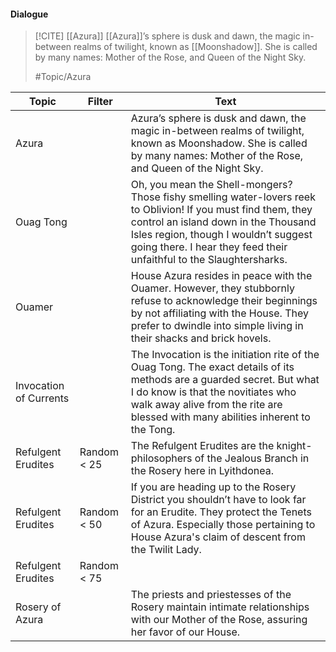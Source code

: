 #### Dialogue

> [!CITE] [[Azura]]
> [[Azura]]’s sphere is dusk and dawn, the magic in-between realms of twilight, known as [[Moonshadow]]. She is called by many names: Mother of the Rose, and Queen of the Night Sky.
> 
> #Topic/Azura

| Topic                  | Filter      | Text                                                                                                                                                                                                                                                                  |
| ---------------------- | ----------- | --------------------------------------------------------------------------------------------------------------------------------------------------------------------------------------------------------------------------------------------------------------------- |
| Azura                  |             | Azura’s sphere is dusk and dawn, the magic in-between realms of twilight, known as Moonshadow. She is called by many names: Mother of the Rose, and Queen of the Night Sky.                                                                                           |
| Ouag Tong              |             | Oh, you mean the Shell-mongers? Those fishy smelling water-lovers reek to Oblivion! If you must find them, they control an island down in the Thousand Isles region, though I wouldn’t suggest going there. I hear they feed their unfaithful to the Slaughtersharks. |
| Ouamer                 |             | House Azura resides in peace with the Ouamer. However, they stubbornly refuse to acknowledge their beginnings by not affiliating with the House. They prefer to dwindle into simple living in their shacks and brick hovels.                                          |
| Invocation of Currents |             | The Invocation is the initiation rite of the Ouag Tong. The exact details of its methods are a guarded secret. But what I do know is that the novitiates who walk away alive from the rite are blessed with many abilities inherent to the Tong.                      |
| Refulgent Erudites     | Random < 25 | The Refulgent Erudites are the knight-philosophers of the Jealous Branch in the Rosery here in Lyithdonea.                                                                                                                                                            |
| Refulgent Erudites     | Random < 50 | If you are heading up to the Rosery District you shouldn’t have to look far for an Erudite. They protect the Tenets of Azura. Especially those pertaining to House Azura's claim of descent from the Twilit Lady.                                                     |
| Refulgent Erudites     | Random < 75 |                                                                                                                                                                                                                                                                       |
| Rosery of Azura        |             | The priests and priestesses of the Rosery maintain intimate relationships with our Mother of the Rose, assuring her favor of our House.                                                                                                                               |

